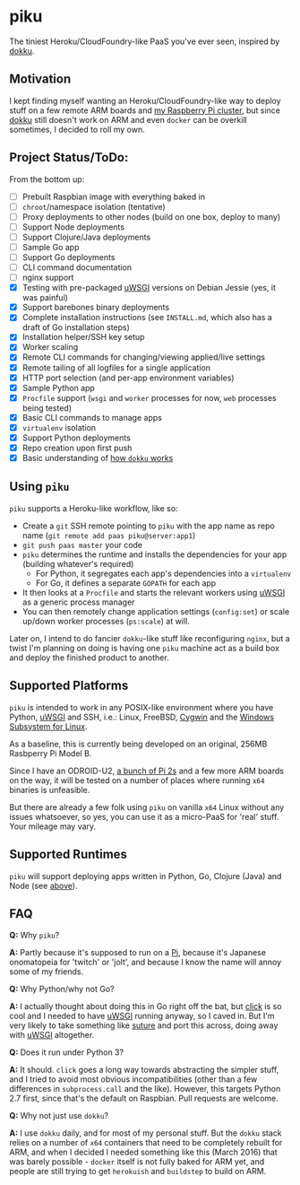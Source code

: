 # piku

The tiniest Heroku/CloudFoundry-like PaaS you've ever seen, inspired by [dokku][dokku].

## Motivation

I kept finding myself wanting an Heroku/CloudFoundry-like way to deploy stuff on a few remote ARM boards and [my Raspberry Pi cluster][raspi-cluster], but since [dokku][dokku] still doesn't work on ARM and even `docker` can be overkill sometimes, I decided to roll my own.

## Project Status/ToDo:

From the bottom up:

- [ ] Prebuilt Raspbian image with everything baked in
- [ ] `chroot`/namespace isolation (tentative)
- [ ] Proxy deployments to other nodes (build on one box, deploy to many) 
- [ ] Support Node deployments
- [ ] Support Clojure/Java deployments
- [ ] Sample Go app
- [ ] Support Go deployments
- [ ] CLI command documentation
- [ ] nginx support
- [x] Testing with pre-packaged [uWSGI][uwsgi] versions on Debian Jessie (yes, it was painful)
- [x] Support barebones binary deployments
- [x] Complete installation instructions (see `INSTALL.md`, which also has a draft of Go installation steps)
- [x] Installation helper/SSH key setup
- [x] Worker scaling 
- [x] Remote CLI commands for changing/viewing applied/live settings
- [x] Remote tailing of all logfiles for a single application
- [x] HTTP port selection (and per-app environment variables)
- [x] Sample Python app
- [X] `Procfile` support (`wsgi` and `worker` processes for now, `web` processes being tested)
- [x] Basic CLI commands to manage apps
- [x] `virtualenv` isolation
- [x] Support Python deployments
- [x] Repo creation upon first push
- [x] Basic understanding of [how `dokku` works](http://off-the-stack.moorman.nu/2013-11-23-how-dokku-works.html)

## Using `piku`

`piku` supports a Heroku-like workflow, like so:

* Create a `git` SSH remote pointing to `piku` with the app name as repo name (`git remote add paas piku@server:app1`) 
* `git push paas master` your code
* `piku` determines the runtime and installs the dependencies for your app (building whatever's required)
    * For Python, it segregates each app's dependencies into a `virtualenv`
    * For Go, it defines a separate `GOPATH` for each app
* It then looks at a `Procfile` and starts the relevant workers using [uWSGI][uwsgi] as a generic process manager
* You can then remotely change application settings (`config:set`) or scale up/down worker processes (`ps:scale`) at will.

Later on, I intend to do fancier `dokku`-like stuff like reconfiguring `nginx`, but a twist I'm planning on doing is having one `piku` machine act as a build box and deploy the finished product to another.

## Supported Platforms

`piku` is intended to work in any POSIX-like environment where you have Python, [uWSGI][uwsgi] and SSH, i.e.: 
Linux, FreeBSD, [Cygwin][cygwin] and the [Windows Subsystem for Linux][wsl].

As a baseline, this is currently being developed on an original, 256MB Rasbperry Pi Model B.

Since I have an ODROID-U2, [a bunch of Pi 2s][raspi-cluster] and a few more ARM boards on the way, it will be tested on a number of places where running `x64` binaries is unfeasible.

But there are already a few folk using `piku` on vanilla `x64` Linux without any issues whatsoever, so yes, you can use it as a micro-PaaS for 'real' stuff. Your mileage may vary.

## Supported Runtimes

`piku` will support deploying apps written in Python, Go, Clojure (Java) and Node (see [above](#project-statustodo)).

## FAQ

**Q:** Why `piku`?

**A:** Partly because it's supposed to run on a [Pi][pi], because it's Japanese onomatopeia for 'twitch' or 'jolt', and because I know the name will annoy some of my friends.

**Q:** Why Python/why not Go?

**A:** I actually thought about doing this in Go right off the bat, but [click][click] is so cool and I needed to have [uWSGI][uwsgi] running anyway, so I caved in. But I'm very likely to take something like [suture](https://github.com/thejerf/suture) and port this across, doing away with [uWSGI][uwsgi] altogether.

**Q:** Does it run under Python 3?

**A:** It should. `click` goes a long way towards abstracting the simpler stuff, and I tried to avoid most obvious incompatibilities (other than a few differences in `subprocess.call` and the like). However, this targets Python 2.7 first, since that's the default on Raspbian. Pull requests are welcome.

**Q:** Why not just use `dokku`?

**A:** I use `dokku` daily, and for most of my personal stuff. But the `dokku` stack relies on a number of `x64` containers that need to be completely rebuilt for ARM, and when I decided I needed something like this (March 2016) that was barely possible - `docker` itself is not fully baked for ARM yet, and people are still trying to get `herokuish` and `buildstep` to build on ARM.

[click]: http://click.poocoo.org
[pi]: http://www.raspberrypi.org
[dokku]: https://github.com/dokku/dokku
[raspi-cluster]: https://github.com/rcarmo/raspi-cluster
[cygwin]: http://www.cygwin.com
[uwsgi]: https://github.com/unbit/uwsgi
[wsl]: https://en.wikipedia.org/wiki/Windows_Subsystem_for_Linux
